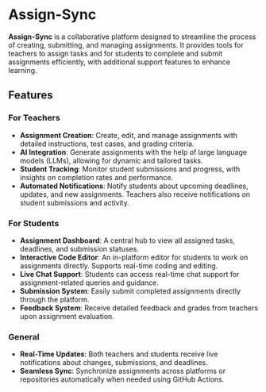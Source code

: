# Assign-Sync

**Assign-Sync** is a collaborative platform designed to streamline the process of creating, submitting, and managing assignments. It provides tools for teachers to assign tasks and for students to complete and submit assignments efficiently, with additional support features to enhance learning.

## Features

### For Teachers
- **Assignment Creation**: Create, edit, and manage assignments with detailed instructions, test cases, and grading criteria.
- **AI Integration**: Generate assignments with the help of large language models (LLMs), allowing for dynamic and tailored tasks.
- **Student Tracking**: Monitor student submissions and progress, with insights on completion rates and performance.
- **Automated Notifications**: Notify students about upcoming deadlines, updates, and new assignments. Teachers also receive notifications on student submissions and activity.
  
### For Students
- **Assignment Dashboard**: A central hub to view all assigned tasks, deadlines, and submission statuses.
- **Interactive Code Editor**: An in-platform editor for students to work on assignments directly. Supports real-time coding and editing.
- **Live Chat Support**: Students can access real-time chat support for assignment-related queries and guidance.
- **Submission System**: Easily submit completed assignments directly through the platform.
- **Feedback System**: Receive detailed feedback and grades from teachers upon assignment evaluation.

### General
- **Real-Time Updates**: Both teachers and students receive live notifications about changes, submissions, and deadlines.
- **Seamless Sync**: Synchronize assignments across platforms or repositories automatically when needed using GitHub Actions.
